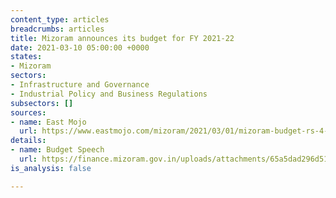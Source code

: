 ```yaml
---
content_type: articles
breadcrumbs: articles
title: Mizoram announces its budget for FY 2021-22
date: 2021-03-10 05:00:00 +0000
states:
- Mizoram
sectors:
- Infrastructure and Governance
- Industrial Policy and Business Regulations
subsectors: []
sources:
- name: East Mojo
  url: https://www.eastmojo.com/mizoram/2021/03/01/mizoram-budget-rs-4-cr-for-sedp-rs-5-cr-for-ex-mnf-cadres/
details:
- name: Budget Speech
  url: https://finance.mizoram.gov.in/uploads/attachments/65a5dad296d5180579b5e1e1ec894c5a/budget-speech-2021-22-english-version.pdf
is_analysis: false

---
```

